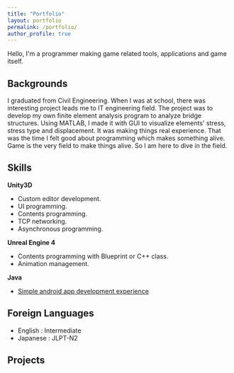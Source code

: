 ```yaml
---
title: "Portfolio"
layout: portfolio
permalink: /portfolio/
author_profile: true
---
```


Hello, I'm a programmer making game related tools, applications and game itself.

## Backgrounds 

I graduated from Civil Engineering. When I was at school, there was interesting project leads me to IT engineering field.
The project was to develop my own finite element analysis program to analyze bridge structures.
Using MATLAB, I made it with GUI to visualize elements' stress, stress type and displacement.
It was making things real experience.
That was the time I felt good about programming which makes something alive.
Game is the very field to make things alive. 
So I am here to dive in the field.

## Skills 

**Unity3D**

- Custom editor development.
- UI programming.
- Contents programming.
- TCP networking.
- Asynchronous programming.  

**Unreal Engine 4**

- Contents programming with Blueprint or C++ class.
- Animation management.

**Java**

- [Simple android app development experience](https://github.com/Astroray073/Feth)

## Foreign Languages

- English : Intermediate
- Japanese : JLPT-N2

## Projects